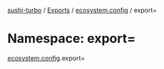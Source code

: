 [sushi-turbo](../README.md) / [Exports](../modules.md) / [ecosystem.config](ecosystem_config.md) / export=

# Namespace: export=

[ecosystem.config](ecosystem_config.md).export=
